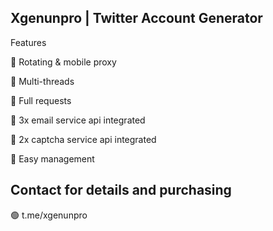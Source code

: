 **Xgenunpro | Twitter Account Generator**
-
Features

🌟 Rotating & mobile proxy

🌟 Multi-threads

🌟 Full requests

🌟 3x email service api integrated

🌟 2x captcha service api integrated

🌟 Easy management


Contact for details and purchasing
-

🟢 t.me/xgenunpro

